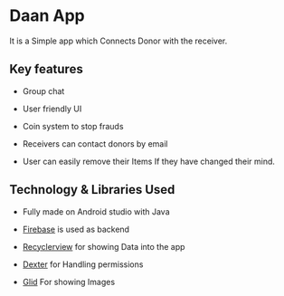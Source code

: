 # Daan App

It is a Simple app which Connects Donor with the receiver.

## Key features

- Group chat

- User friendly UI

- Coin system to stop frauds

- Receivers can contact donors by email

- User can easily remove their Items If they have changed their mind.


## Technology & Libraries Used

- Fully made on Android studio with Java

- [Firebase](https://firebase.google.com/) is used as backend
- [Recyclerview](https://github.com/raghvendra240/Daan/new/master?readme=1) for showing Data into the app

- [Dexter](https://github.com/Karumi/Dexter) for Handling permissions

- [Glid](https://github.com/bumptech/glide) For showing Images




